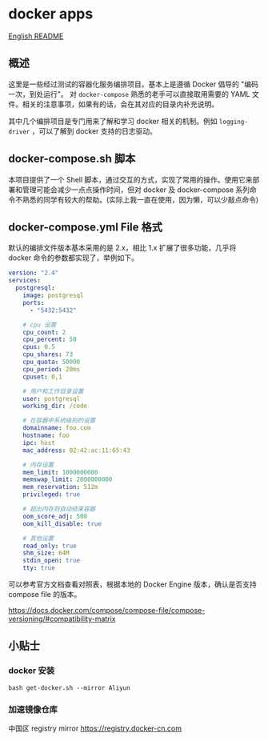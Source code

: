 # docker apps

[English README](README.md)

## 概述

这里是一些经过测试的容器化服务编排项目。基本上是遵循 Docker 倡导的 "编码一次，到处运行"。 对 `docker-compose` 熟悉的老手可以直接取用需要的 YAML 文件。相关的注意事项，如果有的话，会在其对应的目录内补充说明。

其中几个编排项目是专门用来了解和学习 docker 相关的机制。例如 `logging-driver` ，可以了解到 docker 支持的日志驱动。

## docker-compose.sh 脚本

本项目提供了一个 Shell 脚本，通过交互的方式，实现了常用的操作。使用它来部署和管理可能会减少一点点操作时间，但对 docker 及 docker-compose 系列命令不熟悉的同学有较大的帮助。(实际上我一直在使用，因为懒，可以少敲点命令)

## docker-compose.yml File 格式

默认的编排文件版本基本采用的是 2.x，相比 1.x 扩展了很多功能，几乎将 docker 命令的参数都实现了，举例如下。

```yaml
version: "2.4"
services:
  postgresql:
    image: postgresql
    ports:
      - "5432:5432"

    # cpu 设置
    cpu_count: 2
    cpu_percent: 50
    cpus: 0.5
    cpu_shares: 73
    cpu_quota: 50000
    cpu_period: 20ms
    cpuset: 0,1

    # 用户和工作目录设置
    user: postgresql
    working_dir: /code

    # 在容器中系统级别的设置
    domainname: foo.com
    hostname: foo
    ipc: host
    mac_address: 02:42:ac:11:65:43

    # 内存设置
    mem_limit: 1000000000
    memswap_limit: 2000000000
    mem_reservation: 512m
    privileged: true

    # 超出内存则自动结束容器
    oom_score_adj: 500
    oom_kill_disable: true

    # 其他设置
    read_only: true
    shm_size: 64M
    stdin_open: true
    tty: true
```

可以参考官方文档查看对照表，根据本地的 Docker Engine 版本，确认是否支持 compose file 的版本。

https://docs.docker.com/compose/compose-file/compose-versioning/#compatibility-matrix

## 小贴士

### docker 安装

```shell
bash get-docker.sh --mirror Aliyun
```

### 加速镜像仓库
中国区 registry mirror https://registry.docker-cn.com
